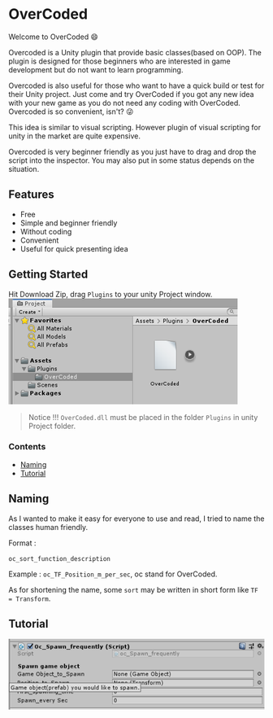 # OverCoded
Welcome to OverCoded :smile:

Overcoded is a Unity plugin that provide basic classes(based on OOP). The plugin is designed for those beginners who are interested in game development but do not want to learn programming. 

Overcoded is also useful for those who want to have a quick build or test for their Unity project. 
Just come and try OverCoded if you got any new idea with your new game as you do not need any coding with OverCoded. 
Overcoded is so convenient, isn't? :stuck_out_tongue_winking_eye:

This idea is similar to visual scripting. However plugin of visual scripting for unity in the market are quite expensive.

Overcoded is very beginner friendly as you just have to drag and drop the script into the inspector. You may also put in some status depends on the situation. 

## Features
* Free
* Simple and beginner friendly
* Without coding
* Convenient
* Useful for quick presenting idea

## Getting Started
Hit Download Zip, drag ```Plugins``` to your unity Project window.
![Location](https://github.com/LKH819/OverCoded/blob/master/Photo/Location.png "Location")

> Notice !!! ```OverCoded.dll``` must be placed in the folder ```Plugins``` in unity Project folder.

### Contents
* [Naming](#Naming)
* [Tutorial](#Tutorial)

## Naming
As I wanted to make it easy for everyone to use and read, I tried to name the classes human friendly.

Format :
```
oc_sort_function_description
```

Example : ```oc_TF_Position_m_per_sec```, oc stand for OverCoded.

As for shortening the name, some ```sort``` may be written in short form like ```TF = Transform```.

## Tutorial


![ToolTip](https://github.com/LKH819/OverCoded/blob/master/Photo/tooltip.png "ToolTip")
